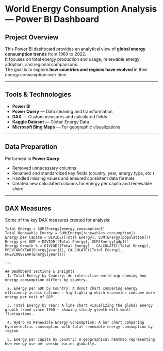 #  World Energy Consumption Analysis — Power BI Dashboard

##  Project Overview
This Power BI dashboard provides an analytical view of **global energy consumption trends** from 1960 to 2022.  
It focuses on total energy production and usage, renewable energy adoption, and regional comparisons.  
The goal is to explore **how countries and regions have evolved** in their energy consumption over time.

---

##  Tools & Technologies
- **Power BI**
- **Power Query** — Data cleaning and transformation  
- **DAX** — Custom measures and calculated fields  
- **Kaggle Dataset** — Global Energy Data  
- **Microsoft Bing Maps** — For geographic visualizations  

---

##  Data Preparation
Performed in **Power Query**:
- Removed unnecessary columns  
- Renamed and standardized key fields (country, year, energy type, etc.)  
- Handled missing values and ensured consistent data formats  
- Created new calculated columns for energy per capita and renewable share  

---

##  DAX Measures
Some of the key DAX measures created for analysis:
```DAX
Total Energy = SUM(Energy[energy_consumption])
Total Renewable Energy = SUM(Energy[renewables_consumption])
Energy per Capita = DIVIDE([Total Energy], SUM(Energy[population]))
Energy per GDP = DIVIDE([Total Energy], SUM(Energy[gdp]))
Energy Growth % = DIVIDE([Total Energy] - CALCULATE([Total Energy], PREVIOUSYEAR(Energy[year])), CALCULATE([Total Energy], PREVIOUSYEAR(Energy[year])))

---

## Dashboard Sections & Insights
 1. Total Energy by Country: An interactive world map showing how energy consumption differs by country.

 2. Energy per GDP by Country: A donut chart comparing energy efficiency across nations — highlighting which economies consume more energy per unit of GDP.

 3. Total Energy by Year: A line chart visualizing the global energy growth trend since 1960 — showing steady growth with small fluctuations.

 4. Hydro vs Renewable Energy Consumption: A bar chart comparing hydroelectric consumption with total renewable energy consumption by region.

 5. Energy per Capita by Country: A geographical heatmap representing how energy use per person varies globally.


